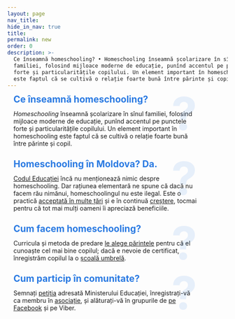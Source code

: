 ```yaml
---
layout: page
nav_title:
hide_in_nav: true
title:
permalink: new
order: 0
description: >-
  Ce înseamnă homeschooling? • Homeschooling înseamnă școlarizare în sînul
  familiei, folosind mijloace moderne de educație, punînd accentul pe punctele
  forte și particularitățile copilului. Un element important în homeschooling
  este faptul că se cultivă o relație foarte bună între părinte și copil.
---
```


<style>

.post-header {
  display: none;
}

section.blurb {
  margin: 2em 1em 1em;
  max-width: 30em;
  position: relative;
}

section.blurb h2:before {
  content: "?";
  position: absolute;
  right: 0;
  margin-top: -0.1em;
  font-size: 5em;
  font-weight: bold;
  opacity: 0.1;
  line-height: 1;
}

section.blurb:first-of-type {
  margin-top: 0;
}

section.blurb h2 {
  margin: 0 0 0.25em 0;
  line-height: 1;
  color: #2a7ae2;
}
</style>

<section class="blurb">
  <h2>Ce înseamnă homeschooling?</h2>

  <p><dfn>Homeschooling</dfn> înseamnă școlarizare în sînul familiei, folosind
  mijloace moderne de educație, punînd accentul pe punctele forte și
  particularitățile copilului.  Un element important în homeschooling este
  faptul că se cultivă o relație foarte bună între părinte și copil.</p>
</section>

<section class="blurb">
  <h2>Homeschooling în Moldova? Da.</h2>

  <p><a href="http://lex.justice.md/md/355156/" target="_blank">Codul
  Educației</a> încă nu menționează nimic despre homeschooling. Dar rațiunea
  elementară ne spune că dacă nu facem rău nimănui, homeschoolingul nu este
  ilegal. Este o practică <a href="https://publications.europa.eu/s/kgMm"
  target="_blank">acceptată în multe țări</a> și e în continuă <a
  href="https://en.wikipedia.org/wiki/Homeschooling_international_status_and_statistics"
  target="_blank" >creștere</a>, tocmai pentru că tot mai mulți oameni îi
  apreciază beneficiile.</p>
</section>

<section class="blurb">
  <h2>Cum facem homeschooling?</h2>

  <p>Curricula și metoda de predare <a href="/resurse">le alege părintele</a> pentru că el cunoaște cel mai bine copilul; dacă e nevoie de certificat, înregistrăm copilul la o <a href="/resurse#școli-online">școală umbrelă</a>.</p>
</section>

<section class="blurb">
  <h2>Cum particip în comunitate?</h2>

  <p>Semnați <a href="/petitie">petiția</a> adresată Ministerului Educației,
  înregistrați-vă ca membru în <a
  href="/asociatia#aderarea-la-asociație">asociație</a>, și alăturați-vă în
  grupurile de <a
  href="https://www.facebook.com/groups/HomeschoolingMoldova/">pe Facebook</a>
  și pe Viber.</p>
</section>
